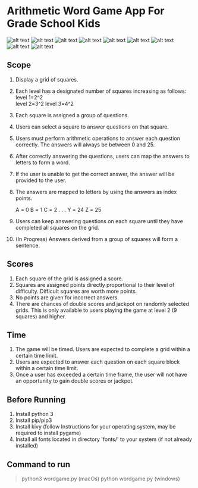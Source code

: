 # Arithmetic Word Game App For Grade School Kids

![alt text](gameScreens/LandingPage.png)
![alt text](gameScreens/LevelsPage.png)
![alt text](gameScreens/level_1_sample_grid.png)
![alt text](gameScreens/level_2_sample_grid.png)
![alt text](gameScreens/level_3_sample_grid.png)
![alt text](gameScreens/working_screen.png)
![alt text](gameScreens/enter_word.png)
![alt text](gameScreens/done_screen.png)
![alt text](gameScreens/level2_4grids_completed.png)

## Scope

1. Display a grid of squares.
2. Each level has a designated number of squares increasing as follows:
    level 1=2^2  
    level 2=3^2
    level 3=4^2
3. Each square is assigned a group of questions.
4. Users can select a square to answer questions on that square.
5. Users must perform arithmetic operations to answer each question correctly. The answers will always be between 0 and 25.
6. After correctly answering the questions, users can map the answers to letters to form a word.
7. If the user is unable to get the correct answer, the answer will be provided to the user.
8. The answers are mapped to letters by using the answers as index points.

    A = 0
    B = 1
    C = 2
    .
    .
    .
    Y = 24
    Z = 25

9. Users can keep answering questions on each square until they have completed all squares on the grid.
10. (In Progress) Answers derived from a group of squares will form a sentence.

## Scores

1. Each square of the grid is assigned a score.
2. Squares are assigned points directly proportional to their level of difficulty. Difficult squares are worth more points.
3. No points are given for incorrect answers.
4. There are chances of double scores and jackpot on randomly selected grids. This is only available to users playing the game at            level 2 (9 squares) and higher.

## Time

1. The game will be timed. Users are expected to complete a grid within a certain time limit.
2. Users are expected to answer each question on each square block within a certain time limit.
3. Once a user has exceeded a certain time frame, the user will not have an opportunity to gain double scores or jackpot.

## Before Running

1. Install python 3
2. Install pip/pip3
3. Install kivy (follow Instructions for your operating system, may be required to install pygame)
4. Install all fonts located in directory 'fonts/' to your system (if not already installed)

## Command to run

> python3 wordgame.py (macOs)
> python wordgame.py (windows)